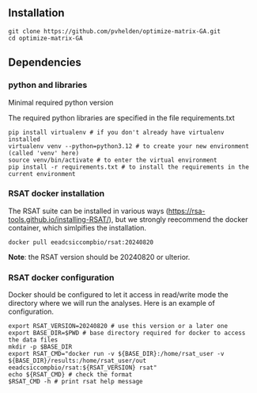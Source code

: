 ## Installation

```
git clone https://github.com/pvhelden/optimize-matrix-GA.git
cd optimize-matrix-GA
```

## Dependencies

### python and libraries

Minimal required python version 

The required python libraries are specified in the file requirements.txt

```
pip install virtualenv # if you don't already have virtualenv installed
virtualenv venv --python=python3.12 # to create your new environment (called 'venv' here)
source venv/bin/activate # to enter the virtual environment
pip install -r requirements.txt # to install the requirements in the current environment
```

### RSAT docker installation

The RSAT suite can be installed in various ways (https://rsa-tools.github.io/installing-RSAT/), but we strongly reecommend the docker container, which simlpifies the installation. 

```docker pull eeadcsiccompbio/rsat:20240820```

**Note**: the  RSAT version should be 20240820 or ulterior. 

### RSAT docker configuration

Docker should be configured to let it access in read/write mode the directory where we will run the analyses. 
Here is an example of configuration. 

```
export RSAT_VERSION=20240820 # use this version or a later one
export BASE_DIR=$PWD # base directory required for docker to access the data files
mkdir -p $BASE_DIR
export RSAT_CMD="docker run -v ${BASE_DIR}:/home/rsat_user -v ${BASE_DIR}/results:/home/rsat_user/out eeadcsiccompbio/rsat:${RSAT_VERSION} rsat"
echo ${RSAT_CMD} # check the format
$RSAT_CMD -h # print rsat help message
```

